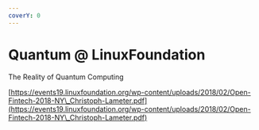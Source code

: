 ```yaml
---
coverY: 0
---
```


# Quantum @ LinuxFoundation

The Reality of Quantum Computing

[https://events19.linuxfoundation.org/wp-content/uploads/2018/02/Open-Fintech-2018-NY\_Christoph-Lameter.pdf](https://events19.linuxfoundation.org/wp-content/uploads/2018/02/Open-Fintech-2018-NY\_Christoph-Lameter.pdf)
